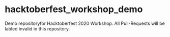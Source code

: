 # hacktoberfest_workshop_demo
Demo repositoryfor Hacktoberfest 2020 Workshop. All Pull-Requests will be labled invalid in this repository.